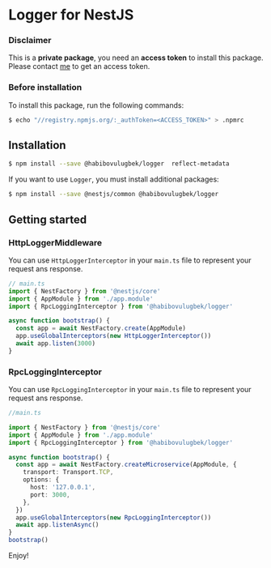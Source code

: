 # Logger for NestJS

### Disclaimer

This is a **private package**, you need an **access token** to install this package. Please contact
[me](https://t.me/iaxel) to get an access token.

### Before installation

To install this package, run the following commands:

```bash
$ echo "//registry.npmjs.org/:_authToken=<ACCESS_TOKEN>" > .npmrc
```

## Installation

```bash
$ npm install --save @habibovulugbek/logger  reflect-metadata
```

If you want to use `Logger`, you must install additional packages:

```bash
$ npm install --save @nestjs/common @habibovulugbek/logger
```

## Getting started

### HttpLoggerMiddleware

You can use `HttpLoggerInterceptor` in your `main.ts` file to represent your request ans response.

```ts
// main.ts
import { NestFactory } from '@nestjs/core'
import { AppModule } from './app.module'
import { RpcLoggingInterceptor } from '@habibovulugbek/logger'

async function bootstrap() {
  const app = await NestFactory.create(AppModule)
  app.useGlobalInterceptors(new HttpLoggerInterceptor())
  await app.listen(3000)
}
```

### RpcLoggingInterceptor

You can use `RpcLoggingInterceptor` in your `main.ts` file to represent your request ans response.

```ts
//main.ts

import { NestFactory } from '@nestjs/core'
import { AppModule } from './app.module'
import { RpcLoggingInterceptor } from '@habibovulugbek/logger'

async function bootstrap() {
  const app = await NestFactory.createMicroservice(AppModule, {
    transport: Transport.TCP,
    options: {
      host: '127.0.0.1',
      port: 3000,
    },
  })
  app.useGlobalInterceptors(new RpcLoggingInterceptor())
  await app.listenAsync()
}
bootstrap()
```

Enjoy!
